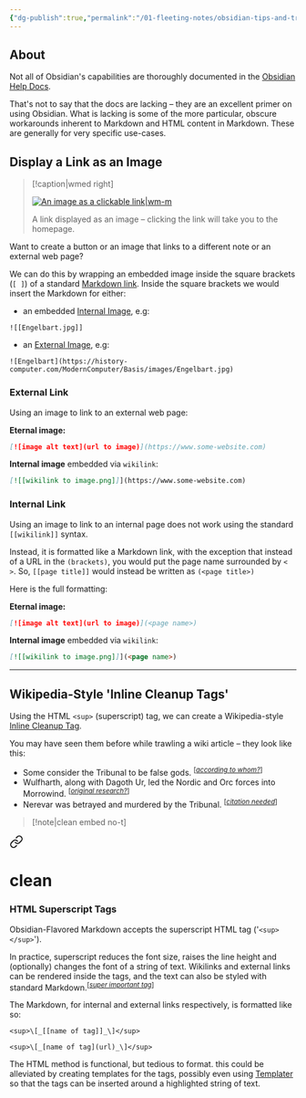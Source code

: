 ```yaml
---
{"dg-publish":true,"permalink":"/01-fleeting-notes/obsidian-tips-and-tricks/","metatags":{"description":"Exploring the more obscure features of Obsidian Markdown formatting","og:image":"https://i.imgur.com/LmCg5HX.png"},"tags":["Obsidian"]}
---
```


## About

Not all of Obsidian's capabilities are thoroughly documented in the [Obsidian Help Docs](https://help.obsidian.md/Home).

That's not to say that the docs are lacking – they are an excellent primer on using Obsidian. What is lacking is some of the more particular, obscure workarounds inherent to Markdown and HTML content in Markdown. These are generally for very specific use-cases.

## Display a Link as an Image

> [!caption|wmed right]
> 
> [![An image as a clickable link|wm-m](https://i.imgur.com/bdAW9ne.png)](https://morrowind-modding-with-massivejuice.vercel.app/)
> 
> A link displayed as an image – clicking the link will take you to the homepage. 

Want to create a button or an image that links to a different note or an external web page?

We can do this by wrapping an embedded image inside the square brackets (`[ ]`) of a standard [Markdown link](https://www.markdownguide.org/basic-syntax/#links). Inside the square brackets we would insert the Markdown for either:

- an embedded [Internal Image](https://help.obsidian.md/Linking+notes+and+files/Embed+files#Embed+an+image+in+a+note), e.g:

```
![[Engelbart.jpg]]
```

- an [External Image](https://help.obsidian.md/Editing+and+formatting/Basic+formatting+syntax#External+images), e.g:

```
![Engelbart](https://history-computer.com/ModernComputer/Basis/images/Engelbart.jpg)
```

### External Link

Using an image to link to an external web page:

**Eternal image:**

```Markdown 
[![image alt text](url to image)](https://www.some-website.com)
```

**Internal image** embedded via `wikilink`:

```Markdown
[![[wikilink to image.png]]](https://www.some-website.com)
```

### Internal Link

Using an image to link to an internal page does not work using the standard `[[wikilink]]` syntax. 

Instead, it is formatted like a Markdown link, with the exception that instead of a URL in the `(brackets)`, you would put the page name surrounded by `< >`. So, `[[page title]]`  would instead be written as `(<page title>)`

Here is the full formatting:

**Eternal image:**

```Markdown 
[![image alt text](url to image)](<page name>)
```

**Internal image** embedded via `wikilink`:

```Markdown
[![[wikilink to image.png]]](<page name>)
```

---

## Wikipedia-Style 'Inline Cleanup Tags'

Using the HTML `<sup>` (superscript) tag, we can create a Wikipedia-style [Inline Cleanup Tag](https://en.wikipedia.org/wiki/Template:Inline_cleanup_tags).

You may have seen them before while trawling a wiki article – they look like this:

- Some consider the Tribunal to be false gods. <sup>\[_[according to whom?](https://en.m.wikipedia.org/wiki/Wikipedia:Manual_of_Style/Words_to_watch#Unsupported_attributions)_\]</sup>
- Wulfharth, along with Dagoth Ur, led the Nordic and Orc forces into Morrowind. <sup>\[_[original research?](https://en.m.wikipedia.org/wiki/Wikipedia:No_original_research)_\]</sup>
- Nerevar was betrayed and murdered by the Tribunal. <sup>\[_[citation needed](https://en.m.wikipedia.org/wiki/Wikipedia:Citation_needed)_\]</sup>

> [!note|clean embed no-t]
> 
> 
<div class="transclusion internal-embed is-loaded"><a class="markdown-embed-link" href="/01-fleeting-notes/mmw-inline-cleanup-tags/#html-superscript-tags" aria-label="Open link"><svg xmlns="http://www.w3.org/2000/svg" width="24" height="24" viewBox="0 0 24 24" fill="none" stroke="currentColor" stroke-width="2" stroke-linecap="round" stroke-linejoin="round" class="svg-icon lucide-link"><path d="M10 13a5 5 0 0 0 7.54.54l3-3a5 5 0 0 0-7.07-7.07l-1.72 1.71"></path><path d="M14 11a5 5 0 0 0-7.54-.54l-3 3a5 5 0 0 0 7.07 7.07l1.71-1.71"></path></svg></a><div class="markdown-embed">

<div class="markdown-embed-title">

# clean

</div>


### HTML Superscript Tags

Obsidian-Flavored Markdown accepts the superscript HTML tag ('`<sup> </sup>`').

In practice, superscript reduces the font size, raises the line height and (optionally) changes the font of a string of text. Wikilinks and external links can be rendered inside the tags, and the text can also be styled with standard Markdown.<sup>\[_[super important tag](https://youtu.be/dQw4w9WgXcQ?si=TrWb1BFdT2XsjvyG)_\]</sup>

The Markdown, for internal and external links respectively, is formatted like so:

```
<sup>\[_[[name of tag]]_\]</sup>

<sup>\[_[name of tag](url)_\]</sup>
```

The HTML method is functional, but tedious to format. this could be alleviated by creating templates for the tags, possibly even using [Templater](https://github.com/SilentVoid13/Templater) so that the tags can be inserted around a highlighted string of text.


[^1]: This is a footnote


</div></div>

